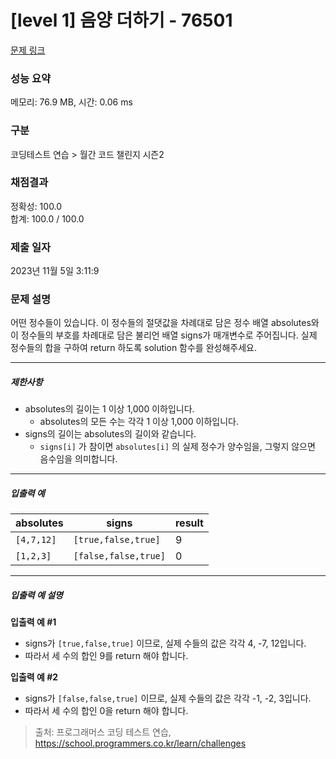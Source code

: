 # [level 1] 음양 더하기 - 76501 

[문제 링크](https://school.programmers.co.kr/learn/courses/30/lessons/76501) 

### 성능 요약

메모리: 76.9 MB, 시간: 0.06 ms

### 구분

코딩테스트 연습 > 월간 코드 챌린지 시즌2

### 채점결과

정확성: 100.0<br/>합계: 100.0 / 100.0

### 제출 일자

2023년 11월 5일 3:11:9

### 문제 설명

<p style="user-select: auto;">어떤 정수들이 있습니다. 이 정수들의 절댓값을 차례대로 담은 정수 배열 absolutes와 이 정수들의 부호를 차례대로 담은 불리언 배열 signs가 매개변수로 주어집니다. 실제 정수들의 합을 구하여 return 하도록 solution 함수를 완성해주세요.</p>

<hr style="user-select: auto;">

<h5 style="user-select: auto;">제한사항</h5>

<ul style="user-select: auto;">
<li style="user-select: auto;">absolutes의 길이는 1 이상 1,000 이하입니다.

<ul style="user-select: auto;">
<li style="user-select: auto;">absolutes의 모든 수는 각각 1 이상 1,000 이하입니다.</li>
</ul></li>
<li style="user-select: auto;">signs의 길이는 absolutes의 길이와 같습니다.

<ul style="user-select: auto;">
<li style="user-select: auto;"><code style="user-select: auto;">signs[i]</code> 가 참이면 <code style="user-select: auto;">absolutes[i]</code> 의 실제 정수가 양수임을, 그렇지 않으면 음수임을 의미합니다.</li>
</ul></li>
</ul>

<hr style="user-select: auto;">

<h5 style="user-select: auto;">입출력 예</h5>
<table class="table" style="user-select: auto;">
        <thead style="user-select: auto;"><tr style="user-select: auto;">
<th style="user-select: auto;">absolutes</th>
<th style="user-select: auto;">signs</th>
<th style="user-select: auto;">result</th>
</tr>
</thead>
        <tbody style="user-select: auto;"><tr style="user-select: auto;">
<td style="user-select: auto;"><code style="user-select: auto;">[4,7,12]</code></td>
<td style="user-select: auto;"><code style="user-select: auto;">[true,false,true]</code></td>
<td style="user-select: auto;">9</td>
</tr>
<tr style="user-select: auto;">
<td style="user-select: auto;"><code style="user-select: auto;">[1,2,3]</code></td>
<td style="user-select: auto;"><code style="user-select: auto;">[false,false,true]</code></td>
<td style="user-select: auto;">0</td>
</tr>
</tbody>
      </table>
<hr style="user-select: auto;">

<h5 style="user-select: auto;">입출력 예 설명</h5>

<p style="user-select: auto;"><strong style="user-select: auto;">입출력 예 #1</strong></p>

<ul style="user-select: auto;">
<li style="user-select: auto;">signs가 <code style="user-select: auto;">[true,false,true]</code> 이므로, 실제 수들의 값은 각각 4, -7, 12입니다.</li>
<li style="user-select: auto;">따라서 세 수의 합인 9를 return 해야 합니다.</li>
</ul>

<p style="user-select: auto;"><strong style="user-select: auto;">입출력 예 #2</strong></p>

<ul style="user-select: auto;">
<li style="user-select: auto;">signs가 <code style="user-select: auto;">[false,false,true]</code> 이므로, 실제 수들의 값은 각각 -1, -2, 3입니다.</li>
<li style="user-select: auto;">따라서 세 수의 합인 0을 return 해야 합니다.</li>
</ul>


> 출처: 프로그래머스 코딩 테스트 연습, https://school.programmers.co.kr/learn/challenges